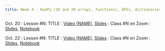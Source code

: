 ```yaml
---
title: Week 4 - NumPy (1D and 2D arrays, functions), APIs, dictionaries, datetime objects
---
```


Oct. 20
: Lesson #N: TITLE
  : [Video (NAME)](#), [Slides](#)
: Class #N on Zoom
  : [Slides](#), [Notebook](#)

Oct. 22
: Lesson #N: TITLE
  : [Video (NAME)](#), [Slides](#)
: Class #N on Zoom
  : [Slides](#), [Notebook](#)
